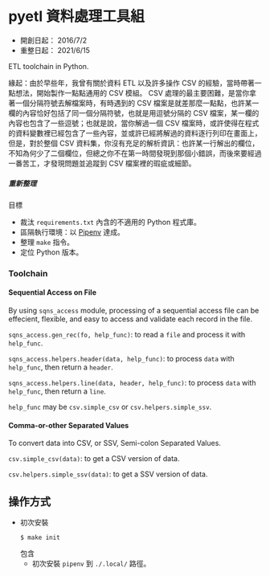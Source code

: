 # pyetl 資料處理工具組
- 開創日起： 2016/7/2
- 重整日起： 2021/6/15

ETL toolchain in Python.

緣起：由於早些年，我曾有關於資料 ETL 以及許多操作 CSV 的經驗，當時帶著一點想法，開始製作一點點通用的 CSV 模組。 CSV 處理的最主要困難，是當你拿著一個分隔符號去解檔案時，有時遇到的 CSV 檔案是就差那麼一點點，也許某一欄的內容恰好包括了同一個分隔符號，也就是用逗號分隔的 CSV 檔案，某一欄的內容也包含了一些逗號；也就是說，當你解過一個 CSV 檔案時，或許使得在程式的資料變數裡已經包含了一些內容，並或許已經將解過的資料逐行列印在畫面上，但是，對於整個 CSV 資料集，你沒有充足的解析資訊：也許某一行解出的欄位，不知為何少了二個欄位，但總之你不在第一時間發現到那個小錯誤，而後來要經過一番苦工，才發現問題並追蹤到 CSV 檔案裡的瑕疵或細節。

##### 重新整理
目標
- 裁汰 `requirements.txt` 內含的不適用的 Python 程式庫。
- 區隔執行環境：以 [Pipenv](https://docs.python-guide.org/dev/virtualenvs/#:~:text=virtualenv%20is%20a%20tool%20to,standalone%2C%20in%20place%20of%20Pipenv.) 達成。
- 整理 `make` 指令。
- 定位 Python 版本。

### Toolchain

#### Sequential Access on File

By using `sqns_access` module, processing of a sequential access file can be effecient, flexible, and easy to access and validate each record in the file.

`sqns_access.gen_rec(fo, help_func)`: to read a `file` and process it with `help_func`.

`sqns_access.helpers.header(data, help_func)`: to process `data` with `help_func`, then return a `header`.

`sqns_access.helpers.line(data, header, help_func)`: to process `data` with `help_func`, then return a `line`.

`help_func` may be `csv.simple_csv` or `csv.helpers.simple_ssv`.

#### Comma-or-other Separated Values

To convert data into CSV, or SSV, Semi-colon Separated Values.

`csv.simple_csv(data)`: to get a CSV version of data.

`csv.helpers.simple_ssv(data)`: to get a SSV version of data.

## 操作方式

- 初次安裝
  ```
  $ make init
  ```
  包含
  - 初次安裝 `pipenv` 到 `./.local/` 路徑。
